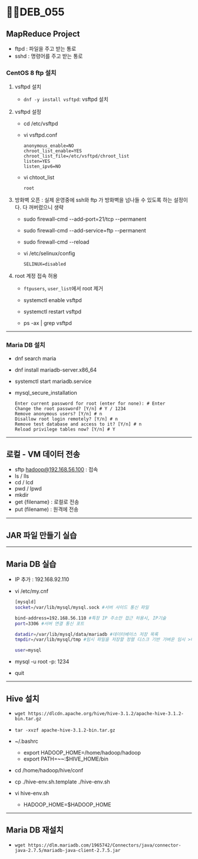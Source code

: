 # DEB_055



## MapReduce Project

* ftpd : 파일을 주고 받는 통로
* sshd : 명령어를 주고 받는 통로

### CentOS 8 ftp 설치

1. vsftpd 설치

   * `dnf -y install vsftpd`: vsftpd 설치

2. vsftpd 설정

   * cd /etc/vsftpd

   * vi vsftpd.conf

     ```
     anonymous_enable=NO 
     chroot_list_enable=YES 
     chroot_list_file=/etc/vsftpd/chroot_list 
     listen=YES 
     listen_ipv6=NO 
     ```

   * vi chtoot_list

     ```
     root
     ```

3. 방화벽 오픈 : 
   실제 운영중에 ssh와 ftp 가 방화벽을 넘나들 수 있도록 하는 설정이다. 다 꺼버렸으니 생략

   * sudo&nbsp;firewall-cmd&nbsp;--add-port=21/tcp&nbsp;--permanent 

   * sudo&nbsp;firewall-cmd&nbsp;--add-service=ftp&nbsp;--permanent 

   * sudo&nbsp;firewall-cmd&nbsp;--reload 

   * vi&nbsp;/etc/selinux/config 

     ```
     SELINUX=disabled 
     ```

4. root 계정 접속 허용

   * `ftpusers`, `user_list`에서 root 제거

   * systemctl&nbsp;enable&nbsp;vsftpd 
   * systemctl&nbsp;restart&nbsp;vsftpd 
   * ps&nbsp;-ax&nbsp;|&nbsp;grep&nbsp;vsftpd 

---

### Maria DB 설치

* dnf search maria

* dnf install mariadb-server.x86_64

* systemctl start mariadb.service

* mysql_secure_installation

  ```shell
  Enter current password for root (enter for none): # Enter
  Change the root password? [Y/n] # Y / 1234
  Remove anonymous users? [Y/n] # n
  Disallow root login remotely? [Y/n] # n
  Remove test database and access to it? [Y/n] # n
  Reload privilege tables now? [Y/n] # Y
  ```

---

## 로컬 - VM 데이터 전송

* sftp hadoop@192.168.56.100 : 접속
* ls / lls
* cd / lcd
* pwd / lpwd
* mkdir
* get {filename} : 로컬로 전송
* put (filename) : 원격에 전송

---

## JAR 파일 만들기 실습

---

## Maria DB 실습

* IP 추가 : 192.168.92.110

* vi /etc/my.cnf

  ```sh
  [mysqld]
  socket=/var/lib/mysql/mysql.sock #서버 사이드 통신 파일
  
  bind-address=192.168.56.110 #특정 IP 주소만 접근 허용시, IP기술
  port=3306 #서버 연결 통신 포트
  
  datadir=/var/lib/mysql/data/mariadb #데이터베이스 저장 목록
  tmpdir=/var/lib/mysql/tmp #임시 파일을 저장할 정렬 디스크 기반 가벼운 임시 >테이블
  
  user=mysql
  ```

* mysql -u root -p: 1234

* quit

---

## Hive 설치

* `wget https://dlcdn.apache.org/hive/hive-3.1.2/apache-hive-3.1.2-bin.tar.gz`
* `tar -xvzf apache-hive-3.1.2-bin.tar.gz`
* ~/.bashrc
  * export HADOOP_HOME=/home/hadoop/hadoop
  * export PATH=~~:$HIVE_HOME/bin

* cd /home/hadoop/hive/conf
* cp ./hive-env.sh.template ./hive-env.sh
* vi hive-env.sh
  * HADOOP_HOME=$HADOOP_HOME

---

## Maria DB 재설치

* `wget https://dlm.mariadb.com/1965742/Connectors/java/connector-java-2.7.5/mariadb-java-client-2.7.5.jar`

